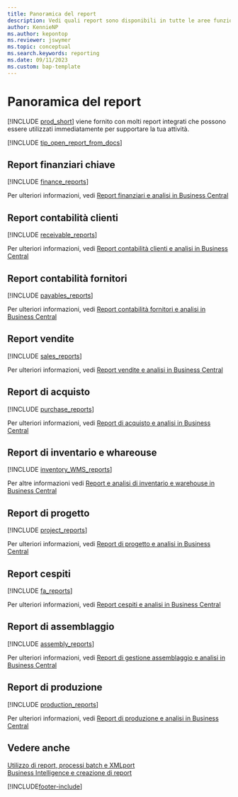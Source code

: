 ```yaml
---
title: Panoramica del report
description: Vedi quali report sono disponibili in tutte le aree funzionali della versione standard di Business Central in modo da poter tenere traccia della tua attività.
author: KennieNP
ms.author: kepontop
ms.reviewer: jswymer
ms.topic: conceptual
ms.search.keywords: reporting
ms.date: 09/11/2023
ms.custom: bap-template
---
```

# Panoramica del report

[!INCLUDE [prod_short](includes/prod_short.md)] viene fornito con molti report integrati che possono essere utilizzati immediatamente per supportare la tua attività.  

[!INCLUDE [tip_open_report_from_docs](includes/tip-open-report-from-docs.md)]

## Report finanziari chiave

[!INCLUDE [finance_reports](includes/finance-reports-include.md)]

Per ulteriori informazioni, vedi [Report finanziari e analisi in Business Central](finance-reports.md)

## Report contabilità clienti

[!INCLUDE [receivable_reports](includes/receivable-reports-include.md)]

Per ulteriori informazioni, vedi [Report contabilità clienti e analisi in Business Central](receivables-reports.md)

## Report contabilità fornitori

[!INCLUDE [payables_reports](includes/payables-reports-include.md)]

Per ulteriori informazioni, vedi [Report contabilità fornitori e analisi in Business Central](payables-reports.md)

## Report vendite

[!INCLUDE [sales_reports](includes/sales-reports-include.md)]

Per ulteriori informazioni, vedi [Report vendite e analisi in Business Central](sales-reports.md)

## Report di acquisto

[!INCLUDE [purchase_reports](includes/purchase-reports-include.md)]

Per ulteriori informazioni, vedi [Report di acquisto e analisi in Business Central](purchase-reports.md)

## Report di inventario e whareouse

[!INCLUDE [inventory_WMS_reports](includes/inventory-WMS-reports-include.md)]

Per altre informazioni vedi [Report e analisi di inventario e warehouse in Business Central](inventory-wms-reports.md)

## Report di progetto

[!INCLUDE [project_reports](includes/project-reports-include.md)]

Per ulteriori informazioni, vedi [Report di progetto e analisi in Business Central](project-reports.md)

## Report cespiti

[!INCLUDE [fa_reports](includes/fa-reports-include.md)]

Per ulteriori informazioni, vedi [Report cespiti e analisi in Business Central](fa-reports.md)

## Report di assemblaggio

[!INCLUDE [assembly_reports](includes/assembly-reports-include.md)]

Per ulteriori informazioni, vedi [Report di gestione assemblaggio e analisi in Business Central](assembly-reports.md)

## Report di produzione

[!INCLUDE [production_reports](includes/production-reports-include.md)]

Per ulteriori informazioni, vedi [Report di produzione e analisi in Business Central](production-reports.md)

## Vedere anche

[Utilizzo di report, processi batch e XMLport](ui-work-report.md)  
[Business Intelligence e creazione di report](reports-bi-reporting.md)  

[!INCLUDE[footer-include](includes/footer-banner.md)]
